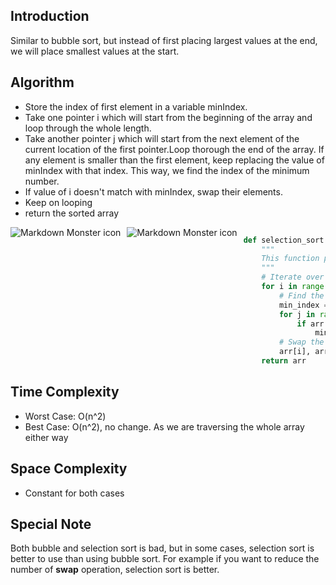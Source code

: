 ## Introduction

Similar to bubble sort, but instead of first placing largest values at the end, we will place smallest values at the start.

## Algorithm

- Store the index of first element in a variable minIndex.
- Take one pointer i which will start from the beginning of the array and loop through the whole length.
- Take another pointer j which will start from the next element of the current location of the first pointer.Loop thorough the end of the array. If any element is smaller than the first element, keep replacing the value of minIndex with that index. This way, we find the index of the minimum number.
- If value of i doesn't match with minIndex, swap their elements.
- Keep on looping
- return the sorted array

<img src="https://upload.wikimedia.org/wikipedia/commons/9/94/Selection-Sort-Animation.gif"
     alt="Markdown Monster icon"
     style="float: left; margin-right: 10px;" />

<img src="https://www.w3resource.com/w3r_images/selection-short.png"
     alt="Markdown Monster icon"
     style="float: left; margin-right: 10px;" />

```python

def selection_sort(arr):
    """
    This function performs a selection sort on the given array.
    """
    # Iterate over the array
    for i in range(len(arr)):
        # Find the smallest element in the unsorted array
        min_index = i
        for j in range(i+1, len(arr)):
            if arr[j] < arr[min_index]:
                min_index = j
        # Swap the smallest element with the current element
        arr[i], arr[min_index] = arr[min_index], arr[i]
    return arr
```

## Time Complexity

- Worst Case: O(n^2)
- Best Case: O(n^2), no change. As we are traversing the whole array either way

## Space Complexity

- Constant for both cases

## Special Note

Both bubble and selection sort is bad, but in some cases, selection sort is better to use than using bubble sort. For example if you want to reduce the number of **swap** operation, selection sort is better.
